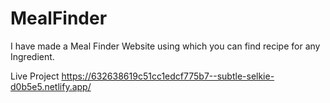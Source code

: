 # MealFinder
I have made a Meal Finder Website using which you can find recipe for any Ingredient.

Live Project
https://632638619c51cc1edcf775b7--subtle-selkie-d0b5e5.netlify.app/
